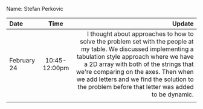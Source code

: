 Name: Stefan Perkovic

| Date        |     Time      |                                                                                                                                                                                                                                                                                                                                          Update |
|:------------|:-------------:|------------------------------------------------------------------------------------------------------------------------------------------------------------------------------------------------------------------------------------------------------------------------------------------------------------------------------------------------:|
| February 24 | 10:45-12:00pm | I  thought about approaches to how to solve the problem set with the people at my table. We discussed implementing a tabulation style approach where we have a 2D array with both of the strings that we're comparing on the axes. Then when we add letters and we find the solution to the problem before that letter was added to be dynamic. |
|             |               |                                                                                                                                                                                                                                                                                                                                                 |

